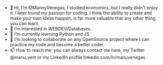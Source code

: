 - 👋 Hi, I’m @MannyVenegas, I studied economics, but I really didn't enjoy it. I later found my passion for coding. I think the ability to create and make your own ideas happen, is far  more valuable that any other thing you can learn.
- 👀 I’m interested in WEBDEV/Databases.
- 🌱 I’m currently learning Python and JS
- 💞️ I’m looking to collaborate on any OpenSource project where I can practice my code and become a better coder.
- 📫 How to reach me: you can always contact me here, my Twitter @manu_vem or my LinkedIn profile linkedin.com/in/manuvenegas.

<!---
MannyVenegas/MannyVenegas is a ✨ special ✨ repository because its `README.md` (this file) appears on your GitHub profile.
You can click the Preview link to take a look at your changes.
--->
